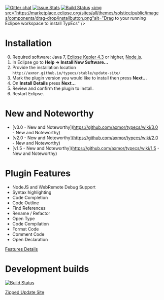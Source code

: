 [![Gitter chat](https://badges.gitter.im/axmor/typecs.png)](https://gitter.im/axmor/typecs) [![Issue Stats](http://issuestats.com/github/axmor/typecs/badge/issue)](http://issuestats.com/github/axmor/typecs) [![Build Status](https://drone.io/github.com/axmor/typecs/status.png)](https://drone.io/github.com/axmor/typecs/latest) <a href="http://marketplace.eclipse.org/marketplace-client-intro?mpc_install=1553220" class="drag rich-diff-level-one" title="Drag to your running Eclipse workspace to install TypEcs"><img src="https://marketplace.eclipse.org/sites/all/themes/solstice/public/images/components/drag-drop/installbutton.png"alt="Drag to your running Eclipse workspace to install TypEcs" /></a>

# Installation

0. Required software: Java 7, [Eclipse Kepler 4.3](http://www.eclipse.org/kepler/) or higher, [Node.js](http://nodejs.org/).
1. In Eclipse go to **Help → Install New Software...**
2. Provide the installation location `http://axmor.github.io/typecs/stable/update-site/`
3. Mark the plugin version you would like to install then press **Next...** 
4. On **Install Details** press **Next...**
5. Review and confirm the plugin to install.
6. Restart Eclipse.

# New and Noteworthy

* [v3.0 - New and Noteworthy](https://github.com/axmor/typecs/wiki/3.0 - New and Noteworthy) 
* [v2.0 - New and Noteworthy](https://github.com/axmor/typecs/wiki/2.0 - New and Noteworthy) 
* [v1.5 - New and Noteworthy](https://github.com/axmor/typecs/wiki/1.5 - New and Noteworthy) 

# Plugin Features

* NodeJS and WebRemote Debug Support
* Syntax highlighting
* Code Completion
* Code Outline
* Find References
* Rename / Refactor
* Open Type
* Code Compilation
* Format Code
* Comment Code
* Open Declaration

[Features Details](https://github.com/axmor/typecs/wiki/Features)

# Development builds
[![Build Status](https://drone.io/github.com/axmor/typecs/status.png)](https://drone.io/github.com/axmor/typecs/latest)

[Zipped Update Site](https://drone.io/github.com/axmor/typecs/files/src/com.axmor.eclipse.typescript.repository/target/com.axmor.eclipse.typescript.repository-3.0.0-SNAPSHOT.zip)
